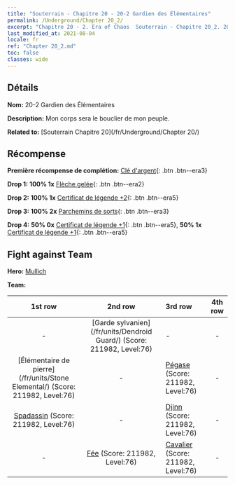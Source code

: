 ```yaml
---
title: "Souterrain - Chapitre 20 - 20-2 Gardien des Élémentaires"
permalink: /Underground/Chapter 20_2/
excerpt: "Chapitre 20 - 2. Era of Chaos  Souterrain - Chapitre 20_2. 20-2 Gardien des Élémentaires"
last_modified_at: 2021-08-04
locale: fr
ref: "Chapter 20_2.md"
toc: false
classes: wide
---
```


## Détails

 **Nom:** 20-2 Gardien des Élémentaires

 **Description:** Mon corps sera le bouclier de mon peuple.

 **Related to:** [Souterrain Chapitre 20](/fr/Underground/Chapter 20/)

## Récompense

 **Première récompense de complétion:** [Clé d'argent](/ItemsFR/con_693/){: .btn .btn--era3}

 **Drop 1:** **100% 1x** [Flèche gelée](/ItemsFR/her_431/){: .btn .btn--era2}

 **Drop 2:** **100% 1x** [Certificat de légende +2](/ItemsFR/mat_81/){: .btn .btn--era5}

 **Drop 3:** **100% 2x** [Parchemins de sorts](/ItemsFR/con_694/){: .btn .btn--era3}

 **Drop 4:** **50% 0x** [Certificat de légende +1](/ItemsFR/mat_74/){: .btn .btn--era5}, **50% 1x** [Certificat de légende +1](/ItemsFR/mat_74/){: .btn .btn--era5}


## Fight against Team
 **Hero:** [Mullich](/fr/heroes/Mullich/)

 **Team:**


  | 1st row | 2nd row | 3rd row | 4th row |
  |:----:|:----:|:----|:----:|
  | - | [Garde sylvanien](/fr/units/Dendroid Guard/) (Score: 211982, Level:76)  | - | - |
  | [Élémentaire de pierre](/fr/units/Stone Elemental/) (Score: 211982, Level:76)  | - | [Pégase](/fr/units/Pegasus/) (Score: 211982, Level:76)  | - |
  | [Spadassin](/fr/units/Swordsman/) (Score: 211982, Level:76)  | - | [Djinn](/fr/units/Genie/) (Score: 211982, Level:76)  | - |
  | - | [Fée](/fr/units/Sprite/) (Score: 211982, Level:76)  | [Cavalier](/fr/units/Cavalier/) (Score: 211982, Level:76)  | - |


